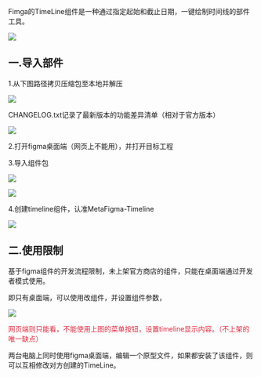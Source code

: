 Fimga的TimeLine组件是一种通过指定起始和截止日期，一键绘制时间线的部件工具。

![](https://cdn.nlark.com/yuque/0/2024/png/43256925/1731914180888-5b068685-8d98-46f5-bc70-b5322793694e.png)

## 一.导入部件
1.从下图路径拷贝压缩包至本地并解压

![](https://cdn.nlark.com/yuque/0/2024/png/43256925/1731913241613-782a8108-84b2-4ab5-a698-025ec8994bbc.png)

CHANGELOG.txt记录了最新版本的功能差异清单（相对于官方版本）

![](https://cdn.nlark.com/yuque/0/2024/png/43256925/1731913949392-9e27d579-e662-42b8-9a41-efb05dc0fbb5.png)



2.打开figma桌面端（网页上不能用），并打开目标工程



3.导入组件包

![](https://cdn.nlark.com/yuque/0/2024/png/43256925/1731913419436-a32b8bb3-31dd-4928-8935-8d1becec2901.png)

![](https://cdn.nlark.com/yuque/0/2024/png/43256925/1731913451782-e666073f-a1da-49b2-b809-3a0ae553d6d8.png)



4.创建timeline组件，认准MetaFigma-Timeline

![](https://cdn.nlark.com/yuque/0/2024/png/43256925/1731913507629-76b4698b-f443-451b-a840-e3728046208d.png)



## 二.使用限制
基于figma组件的开发流程限制，未上架官方商店的组件，只能在桌面端通过开发者模式使用。



即只有桌面端，可以使用改组件，并设置组件参数，

![](https://cdn.nlark.com/yuque/0/2024/png/43256925/1731913658240-51612454-ea54-4b9d-bf7c-de6039e9d145.png)



<font style="color:#DF2A3F;">网页端则只能看，不能使用上图的菜单按钮，设置timeline显示内容。（不上架的唯一缺点）</font>



两台电脑上同时使用figma桌面端，编辑一个原型文件，如果都安装了该组件，则可以互相修改对方创建的TimeLine。

